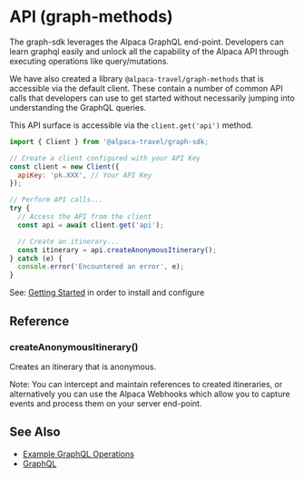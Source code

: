 # API (graph-methods)

The graph-sdk leverages the Alpaca GraphQL end-point. Developers can learn graphql easily and unlock all the capability of the Alpaca API through executing operations like query/mutations.

We have also created a library `@alpaca-travel/graph-methods` that is accessible via the default client. These contain a number of common API calls that developers can use to get started without necessarily jumping into understanding the GraphQL queries.

This API surface is accessible via the `client.get('api')` method.

```javascript
import { Client } from '@alpaca-travel/graph-sdk;

// Create a client configured with your API Key
const client = new Client({
  apiKey: 'pk.XXX', // Your API Key
});

// Perform API calls...
try {
  // Access the API from the client
  const api = await client.get('api');

  // Create an itinerary...
  const itinerary = api.createAnonymousItinerary();
} catch (e) {
  console.error('Encountered an error', e);
}
```

See: [Getting Started](https://github.com/AlpacaTravel/graph-sdk) in order to install and configure

## Reference

### createAnonymousItinerary()

Creates an itinerary that is anonymous.

Note: You can intercept and maintain references to created itineraries, or alternatively you can use the Alpaca Webhooks which allow you to capture events and process them on your server end-point.

## See Also

- [Example GraphQL Operations](https://github.com/AlpacaTravel/graph-sdk/blob/master/packages/graph-methods/src/operations.ts)
- [GraphQL](https://github.com/AlpacaTravel/graph-sdk/blob/master/docs/graphql.md)
